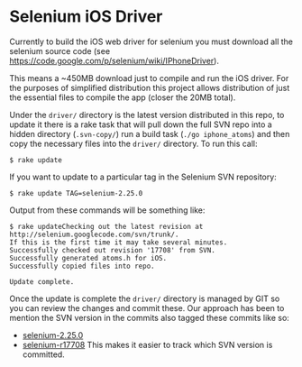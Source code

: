 # Selenium iOS Driver

Currently to build the iOS web driver for selenium you must download all the
selenium source code
(see https://code.google.com/p/selenium/wiki/IPhoneDriver).

This means a ~450MB download just to compile and run the iOS driver. For the
purposes of simplified distribution this project allows distribution of just
the essential files to compile the app (closer the 20MB total).

Under the `driver/` directory is the latest version distributed in this repo, to
update it there is a rake task that will pull down the full SVN repo into a
hidden directory (`.svn-copy/`) run a build task (`./go iphone_atoms`) and then
copy the necessary files into the `driver/` directory. To run this call:
```
$ rake update
```

If you want to update to a particular tag in the Selenium SVN repository:
```
$ rake update TAG=selenium-2.25.0
```

Output from these commands will be something like:
```
$ rake updateChecking out the latest revision at http://selenium.googlecode.com/svn/trunk/.
If this is the first time it may take several minutes.
Successfully checked out revision '17708' from SVN.
Successfully generated atoms.h for iOS.
Successfully copied files into repo.

Update complete.
```

Once the update is complete the `driver/` directory is managed by GIT so you
can review the changes and commit these.
Our approach has been to mention the SVN version in the commits also tagged these commits like so:
 * [selenium-2.25.0](https://github.com/resolve/selenium-iosdriver/tree/selenium-2.25.0)
 * [selenium-r17708](https://github.com/resolve/selenium-iosdriver/tree/selenium-r17708)
This makes it easier to track which SVN version is committed.